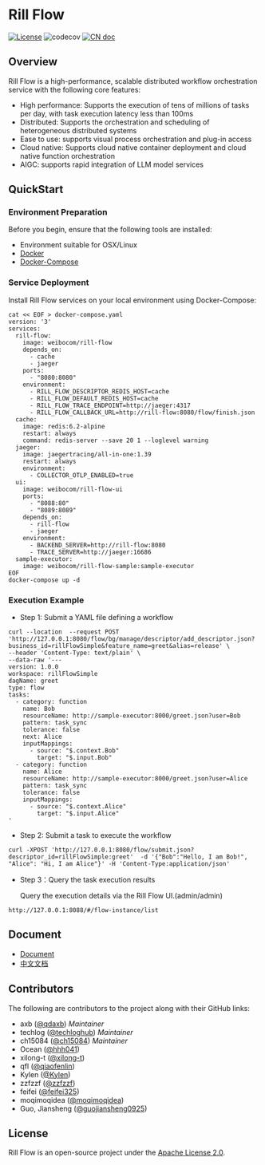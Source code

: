 # Rill Flow

[![License](https://img.shields.io/badge/license-Apache%202-4EB1BA.svg)](https://www.apache.org/licenses/LICENSE-2.0.html) ![codecov](https://codecov.io/gh/weibocom/rill-flow/branch/main/graph/badge.svg) [![CN doc](https://img.shields.io/badge/document-中文-blue.svg)](README_zh_CN.md)

## Overview

Rill Flow is a high-performance, scalable distributed workflow orchestration service with the following core features:

- High performance: Supports the execution of tens of millions of tasks per day, with task execution latency less than 100ms
- Distributed: Supports the orchestration and scheduling of heterogeneous distributed systems
- Ease to use: supports visual process orchestration and plug-in access
- Cloud native: Supports cloud native container deployment and cloud native function orchestration
- AIGC: supports rapid integration of LLM model services

## QuickStart

### Environment Preparation

Before you begin, ensure that the following tools are installed:

- Environment suitable for OSX/Linux
- [Docker](https://docs.docker.com/engine/install/)
- [Docker-Compose](https://docs.docker.com/compose/install/)

### Service Deployment

Install Rill Flow services on your local environment using Docker-Compose:

```shell
cat << EOF > docker-compose.yaml
version: '3'
services:
  rill-flow:
    image: weibocom/rill-flow
    depends_on:
      - cache
      - jaeger
    ports:
      - "8080:8080"
    environment:
      - RILL_FLOW_DESCRIPTOR_REDIS_HOST=cache
      - RILL_FLOW_DEFAULT_REDIS_HOST=cache
      - RILL_FLOW_TRACE_ENDPOINT=http://jaeger:4317
      - RILL_FLOW_CALLBACK_URL=http://rill-flow:8080/flow/finish.json
  cache:
    image: redis:6.2-alpine
    restart: always
    command: redis-server --save 20 1 --loglevel warning
  jaeger:
    image: jaegertracing/all-in-one:1.39
    restart: always
    environment:
      - COLLECTOR_OTLP_ENABLED=true
  ui:
    image: weibocom/rill-flow-ui
    ports:
      - "8088:80"
      - "8089:8089"
    depends_on:
      - rill-flow
      - jaeger
    environment:
      - BACKEND_SERVER=http://rill-flow:8080
      - TRACE_SERVER=http://jaeger:16686
  sample-executor:
    image: weibocom/rill-flow-sample:sample-executor 
EOF
docker-compose up -d
```

### Execution Example

- Step 1: Submit a YAML file defining a workflow

```curl
curl --location  --request POST 'http://127.0.0.1:8080/flow/bg/manage/descriptor/add_descriptor.json?business_id=rillFlowSimple&feature_name=greet&alias=release' \
--header 'Content-Type: text/plain' \
--data-raw '---
version: 1.0.0
workspace: rillFlowSimple
dagName: greet
type: flow
tasks:
  - category: function
    name: Bob 
    resourceName: http://sample-executor:8000/greet.json?user=Bob
    pattern: task_sync
    tolerance: false
    next: Alice
    inputMappings:
      - source: "$.context.Bob"
        target: "$.input.Bob"
  - category: function
    name: Alice 
    resourceName: http://sample-executor:8000/greet.json?user=Alice
    pattern: task_sync
    tolerance: false
    inputMappings:
      - source: "$.context.Alice"
        target: "$.input.Alice"
'
```

- Step 2: Submit a task to execute the workflow
  
```curl
curl -XPOST 'http://127.0.0.1:8080/flow/submit.json?descriptor_id=rillFlowSimple:greet'  -d '{"Bob":"Hello, I am Bob!", "Alice": "Hi, I am Alice"}' -H 'Content-Type:application/json'
```

- Step 3：Query the task execution results

  Query the execution details via the Rill Flow UI.(admin/admin)

```curl
http://127.0.0.1:8088/#/flow-instance/list
```

## Document
* [Document](https://rill-flow.github.io/en/docs/intro)
* [中文文档](https://rill-flow.github.io/docs/intro)

## Contributors

The following are contributors to the project along with their GitHub links:

- axb       ([@qdaxb](https://github.com/qdaxb)) *Maintainer*
- techlog   ([@techloghub](https://github.com/techloghub)) *Maintainer*
- ch15084   ([@ch15084](https://github.com/ch15084)) *Maintainer*
- Ocean     ([@hhh041](https://github.com/hhh041))
- xilong-t  ([@xilong-t](https://github.com/xilong-t))
- qfl       ([@qiaofenlin](https://github.com/qiaofenlin))
- Kylen     ([@Kylen](https://github.com/Kylen0714))
- zzfzzf    ([@zzfzzf](https://github.com/zzfzzf))
- feifei    ([@feifei325](https://github.com/feifei325))
- moqimoqidea    ([@moqimoqidea](https://github.com/moqimoqidea))
- Guo, Jiansheng ([@guojiansheng0925](https://github.com/guojiansheng0925))

## License

Rill Flow is an open-source project under the [Apache License 2.0](https://www.apache.org/licenses/LICENSE-2.0).
